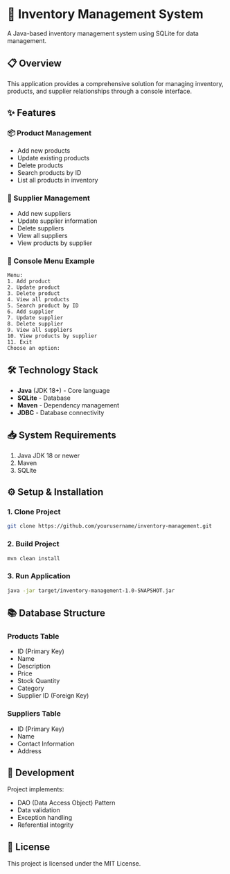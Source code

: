 # 🏪 Inventory Management System

A Java-based inventory management system using SQLite for data management.

## 📋 Overview
This application provides a comprehensive solution for managing inventory, products, and supplier relationships through a console interface.

## ✨ Features

### 📦 Product Management
* Add new products
* Update existing products
* Delete products
* Search products by ID
* List all products in inventory

### 🧾 Supplier Management
* Add new suppliers
* Update supplier information
* Delete suppliers
* View all suppliers
* View products by supplier

### 🧭 Console Menu Example

```text
Menu:
1. Add product
2. Update product
3. Delete product
4. View all products
5. Search product by ID
6. Add supplier
7. Update supplier
8. Delete supplier
9. View all suppliers
10. View products by supplier
11. Exit
Choose an option:
```
## 🛠 Technology Stack
* **Java** (JDK 18+) - Core language
* **SQLite** - Database
* **Maven** - Dependency management
* **JDBC** - Database connectivity

## 📥 System Requirements
1. Java JDK 18 or newer
2. Maven
3. SQLite

## ⚙️ Setup & Installation

### 1. Clone Project
```bash
git clone https://github.com/yourusername/inventory-management.git
```
### 2. Build Project
```bash
mvn clean install
```
### 3. Run Application
```bash
java -jar target/inventory-management-1.0-SNAPSHOT.jar
```

## 📚 Database Structure

### Products Table
* ID (Primary Key)
* Name
* Description
* Price
* Stock Quantity
* Category
* Supplier ID (Foreign Key)

### Suppliers Table
* ID (Primary Key)
* Name
* Contact Information
* Address
   

## 🔧 Development
Project implements:
* DAO (Data Access Object) Pattern
* Data validation
* Exception handling
* Referential integrity

## 📝 License
This project is licensed under the MIT License.